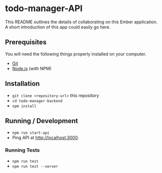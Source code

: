 # todo-manager-API

This README outlines the details of collaborating on this Ember application.
A short introduction of this app could easily go here.

## Prerequisites

You will need the following things properly installed on your computer.

* [Git](https://git-scm.com/)
* [Node.js](https://nodejs.org/) (with NPM)

## Installation

* `git clone <repository-url>` this repository
* `cd todo-manager-backend`
* `npm install`

## Running / Development

* `npm run start-api`
* Ping API at [http://localhost:3000](http://localhost:3000).

### Running Tests

* `npm run test`
* `npm run test --server`
